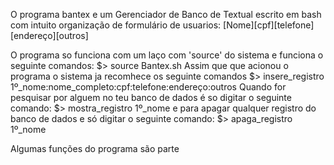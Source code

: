 O programa bantex e um Gerenciador de Banco de Textual escrito 
em bash com intuito organização de formulário de usuarios:
 [Nome][cpf][telefone][endereço][outros]

O programa so funciona com um laço com 'source' do sistema e 
funciona o seguinte comandos:
	$> source Bantex.sh
Assim que que acionou o programa o sistema ja recomhece os seguinte
comandos
	$> insere_registro 1º_nome:nome_completo:cpf:telefone:endereço:outros
Quando for pesquisar por alguem no teu banco de dados é so digitar
o seguinte comando:
	$> mostra_registro 1º_nome
e para apagar qualquer registro do banco de dados e só digitar
o seguinte comando:
	$> apaga_registro 1º_nome

Algumas funções do programa são parte 
